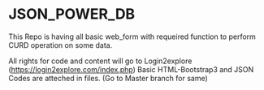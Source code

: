 # JSON_POWER_DB
This Repo is having all basic web_form with requeired function to perform CURD operation on some data.

All rights for code and content will go to Login2explore (https://login2explore.com/index.php)
Basic HTML-Bootstrap3 and JSON Codes are atteched in files. (Go to Master branch for same)
